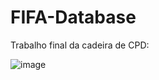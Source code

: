 # FIFA-Database
Trabalho final da cadeira de CPD:

![image](https://github.com/thiagovitoo/FIFA-Database/assets/53987371/7638d2c0-092c-4d9c-a329-31e4f1520496)

